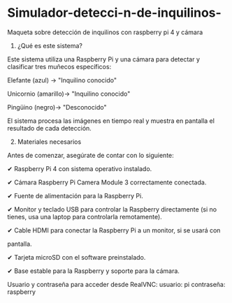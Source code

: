 # Simulador-detecci-n-de-inquilinos-
Maqueta sobre detección de inquilinos con raspberry pi 4 y cámara 

1. ¿Qué es este sistema?

Este sistema utiliza una Raspberry Pi y una cámara para detectar y clasificar tres muñecos específicos:

Elefante (azul) → "Inquilino conocido"

Unicornio (amarillo)→ "Inquilino conocido"

Pingüino (negro)→ "Desconocido"

El sistema procesa las imágenes en tiempo real y muestra en pantalla el resultado de cada detección.

2. Materiales necesarios

Antes de comenzar, asegúrate de contar con lo siguiente:

✔ Raspberry Pi 4 con sistema operativo instalado.

✔ Cámara Raspberry Pi Camera Module 3 correctamente conectada.

✔ Fuente de alimentación para la Raspberry Pi.

✔ Monitor y teclado USB para controlar la Raspberry directamente (si no tienes, usa una laptop para controlarla remotamente).

✔ Cable HDMI para conectar la Raspberry Pi a un monitor, si se usará con

pantalla.

✔ Tarjeta microSD con el software preinstalado.

✔ Base estable para la Raspberry y soporte para la cámara.


Usuario y contraseña para acceder desde RealVNC:
usuario: pi
contraseña: raspberry
